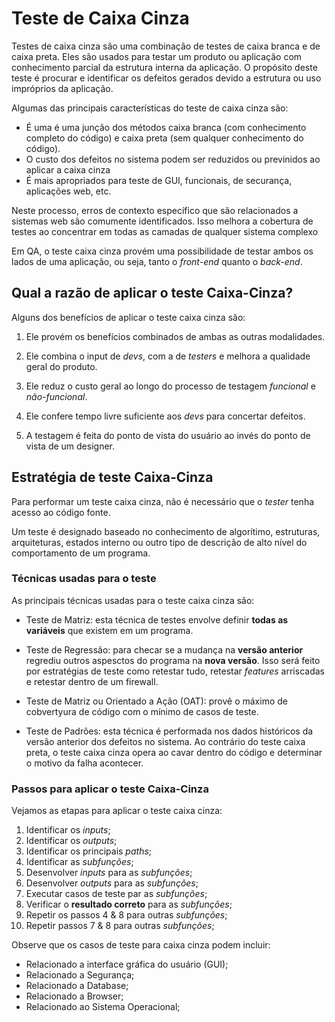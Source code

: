 # Teste de Caixa Cinza

Testes de caixa cinza são uma combinação de testes de caixa branca e de caixa preta. Eles são usados para testar um produto ou aplicação com conhecimento parcial da estrutura interna da aplicação. O propósito deste teste é procurar e identificar os defeitos gerados devido a estrutura ou uso impróprios da aplicação.

Algumas das principais características do teste de caixa cinza são:

- É uma é uma junção dos métodos caixa branca (com conhecimento completo do código) e caixa preta (sem qualquer conhecimento do código).
- O custo dos defeitos no sistema podem ser reduzidos ou previnidos ao aplicar a caixa cinza
- É mais apropriados para teste de GUI, funcionais, de securança, aplicações web, etc.

Neste processo, erros de contexto específico que são relacionados a sistemas web são comumente identificados. Isso melhora a cobertura de testes ao concentrar em todas as camadas de qualquer sistema complexo

Em QA, o teste caixa cinza provém uma possibilidade de testar ambos os lados de uma aplicação, ou seja, tanto o *front-end* quanto o *back-end*.

## Qual a razão de aplicar o teste Caixa-Cinza?

Alguns dos benefícios de aplicar o teste caixa cinza são:

 1. Ele provém os benefícios combinados de ambas as outras modalidades.

 2. Ele combina o input de *devs*, com a de *testers* e melhora a qualidade geral do produto.

 3. Ele reduz o custo geral ao longo do processo de testagem *funcional* e *não-funcional*.

 4. Ele confere tempo livre suficiente aos *devs* para concertar defeitos.

 5. A testagem é feita do ponto de vista do usuário ao invés do ponto de vista de um designer.

## Estratégia de teste Caixa-Cinza

Para performar um teste caixa cinza, não é necessário que o *tester* tenha acesso ao código fonte.

Um teste é designado baseado no conhecimento de algorítimo, estruturas, arquiteturas, estados interno ou outro tipo de descrição de alto nível do comportamento de um programa.

### Técnicas usadas para o teste

As principais técnicas usadas para o teste caixa cinza são:

- Teste de Matriz: esta técnica de testes envolve definir **todas as variáveis** que existem em um programa.

- Teste de Regressão: para checar se a mudança na **versão anterior** regrediu outros aspesctos do programa na **nova versão**. Isso será feito por estratégias de teste como retestar tudo, retestar *features* arriscadas e retestar dentro de um firewall.

- Teste de Matriz ou Orientado a Ação (OAT): provê o máximo de cobvertyura de código com o mínimo de casos de teste.

- Teste de Padrões: esta técnica é performada nos dados históricos da versão anterior dos defeitos no sistema. Ao contrário do teste  caixa preta, o teste caixa cinza opera ao cavar dentro do código e determinar o motivo da falha acontecer.

### Passos para aplicar o teste Caixa-Cinza

Vejamos as etapas para aplicar o teste caixa cinza:

1. Identificar os *inputs*;
2. Identificar os *outputs*;
3. Identificar os principais *paths*;
4. Identificar as *subfunções*;
5. Desenvolver *inputs* para as *subfunções*;
6. Desenvolver *outputs* para as *subfunções*;
7. Executar casos de teste par as *subfunções*;
8. Verificar o **resultado correto** para as *subfunções*;
9. Repetir os passos 4 & 8 para outras *subfunções*;
10. Repetir passos 7 & 8 para outras *subfunções*;

Observe que os casos de teste para caixa cinza podem incluir:

- Relacionado a interface gráfica do usuário (GUI);
- Relacionado a Segurança;
- Relacionado a Database;
- Relacionado a Browser;
- Relacionado ao Sistema Operacional;
